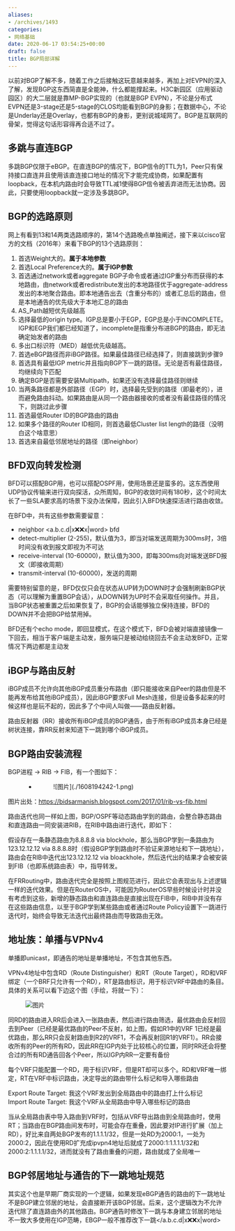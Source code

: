 ```yaml
---
aliases:
- /archives/1493
categories:
- 网络基础
date: 2020-06-17 03:54:25+00:00
draft: false
title: BGP局部详解
---
```


以前对BGP了解不多，随着工作之后接触这玩意越来越多，再加上对EVPN的深入了解，发现BGP这东西简直是全能神，什么都能撑起来。H3C新园区（应用驱动园区）的大二层就是靠MP-BGP实现的（也就是BGP EVPN），不论是分布式EVPN还是3-stage还是5-stage的CLOS均能看到BGP的身影；在数据中心，不论是Underlay还是Overlay，也都有BGP的身影，更别说城域网了。BGP是互联网的骨架，觉得这句话形容得再合适不过了。





## 多跳与直连BGP

多跳BGP仅限于eBGP。在直连BGP的情况下，BGP信令的TTL为1，Peer只有保持接口直连并且使用该直连接口地址的情况下才能完成协商，如果配置有loopback，在本机内路由时会导致TTL减1使得BGP信令被丢弃进而无法协商。因此，只要使用loopback就一定涉及多跳BGP。

## BGP的选路原则

网上有看到13和14两类选路顺序的，第14个选路晚点单独阐述，接下来以cisco官方的文档（2016年）来看下BGP的13个选路原则：

  1. 首选Weight大的。**属于本地参数**
  2. 首选Local Preference大的。**属于IGP参数**
  3. 首选通过network或者aggregate BGP子命令或者通过IGP重分布而获得的本地路由，由network或者redistribute发出的本地路径优于aggregate-address发出的本地聚合路由。即本地通告出去（含重分布的）或者汇总后的路由，但是本地通告的优先级大于本地汇总的路由
  4. AS_Path越短优先级越高
  5. 选择最低的origin type。IGP总是要小于EGP，EGP总是小于INCOMPLETE。IGP和EGP我们都已经知道了，incomplete是指重分布进BGP的路由，即无法确定始发者的路由
  6. 多出口标识符（MED）越低优先级越高。
  7. 首选eBGP路径而非iBGP路径。如果最佳路径已经选择了，则直接跳到步骤9
  8. 首选具有最低IGP metric并且指向BGP下一跳的路径。无论是否有最佳路径，均继续向下匹配
  9. 确定BGP是否需要安装Multipath，如果还没有选择最佳路径则继续
 10. 当两条路径都是外部路径（EGP）时，选择最先受到的路径（即最老的），进而避免路由抖动。如果路由是从同一个路由器接收的或者没有最佳路径的情况下，则跳过此步骤
 11. 首选最低Router ID的BGP路由的路由
 12. 如果多个路径的Router ID相同，则首选最低Cluster list length的路径（没明白这个啥意思）
 13. 首选来自最低邻居地址的路径（即neighbor）

## BFD双向转发检测

BFD可以搭配BGP用，也可以搭配OSPF用，使用场景还是蛮多的。这东西使用UDP协议传输来进行双向探活，众所周知，BGP的收敛时间有180秒，这个时间太长了一些SLA要求高的场景下没办法保障，因此引入BFD快速探活进行路由收敛。

在BFD中，共有这些参数需要留意：

  * neighbor <a.b.c.d|x:x::x:x|word> bfd
  * detect-multiplier (2-255)，默认值为3，即当对端发送周期为300ms时，3倍时间没有收到报文即视为不可达
  * receive-interval (10-60000)，默认值为300，即每300ms向对端发送BFD报文（即接收周期）
  * transmit-interval (10-60000)，发送的周期

需要特别留意的是，BFD仅仅只会在状态从UP转为DOWN时才会强制刷新BGP状态（可以理解为重置BGP会话），从DOWN转为UP时不会采取任何操作。并且，当BGP状态被重置之后如果恢复了，BGP的会话能够独立保持连接，BFD的DOWN并不会把BGP给禁用掉。

BFD还有个echo mode，即回显模式，在这个模式下，BFD会被对端直接镜像一下回去，相当于客户端是主动发，服务端只是被动给绕回去不会主动发BFD，正常情况下两边都是主动发

## iBGP与路由反射

iBGP成员不允许向其他iBGP成员重分布路由（即只能接收来自Peer的路由但是不能再发布给其他iBGP成员），因此iBGP要求Full Mesh连接，但是设备多起来的时候这样也是玩不起的，因此多了个中间人叫做——路由反射器。

路由反射器（RR）接收所有iBGP成员的BGP通告，由于所有iBGP成员本身已经是树状连接，靠RR反射来知道下一跳到哪个iBGP成员。

## BGP路由安装流程

BGP进程 -&gt; RIB -&gt; FIB，有一个图如下：<figure class="wp-block-gallery columns-1 is-cropped">
<ul class="blocks-gallery-grid">
<li class="blocks-gallery-item">
<figure>
![图片](./1608194242-1.png)
</figure>
</li>
</ul></figure> 

图片出处：https://bidsarmanish.blogspot.com/2017/01/rib-vs-fib.html

路由迭代也同一样如上图，BGP/OSPF等动态路由学到的路由，会整合静态路由和直连路由一同安装进RIB，在RIB中路由进行迭代，即如下：

假设存在一条静态路由为8.8.8.8 via blockhole，那么当BGP学到一条路由为123.12.12.12 via 8.8.8.8时（假设BGP学到路由时不验证来源地址和下一跳地址），路由会在RIB中迭代出123.12.12.12 via bloackhole，然后迭代出的结果才会被安装到FIB（也即系统路由表）中，指导转发。

在FRRouting中，路由迭代完全是按照上图规范进行，因此它会表现出与上述逻辑一样的迭代效果。但是在RouterOS中，可能因为RouterOS早些时候设计时并没有考虑到这些，新增的静态路由和直连路由是直接出现在FIB中，RIB中并没有存在这些路由信息，以至于BGP学到某些路由或者通过Route Policy设置下一跳进行迭代时，始终会导致无法迭代出最终路由而导致路由无效。

## 地址族：单播与VPNv4

单播即unicast，即通告的地址是单播地址，不包含其他东西。

VPNv4地址中包含RD（Route Distinguisher）和RT（Route Target），RD和VRF绑定（一个BRF只允许有一个RD），RT是路由标识，用于标识VRF中路由的条目。具体的关系可以看下边这个图（手绘，将就一下）：<figure class="wp-block-image size-large">

![图片](./未命名图片.png)
 </figure> 

同RD的路由进入RR后会进入一张路由表，然后进行路由筛选，最优路由会反射回去到Peer（已经是最优路由的Peer不反射，如上图，假如R1中的VRF 1已经是最优路由，那么RR只会反射路由到R2的VRF1，不会再反射回R1的VRF1）。RR会接收所有的Peer的所有RD，因此RR在IGP内处于比较核心的位置，同时RR还会将整合过的所有RD通告回各个Peer，所以IGP内RR一定要有备份

每个VRF只能配置一个RD，用于标识VRF，但是RT却可以多个。RD和VRF唯一绑定，RT在VRF中标识路由，决定导出的路由带什么标记和导入哪些路由

Export Route Target: 我这个VRF发出到全局路由中的路由打上什么标记  
Import Route Target: 我这个VRF从全局路由中导入哪些标记的路由

当从全局路由表中导入路由到VRF时，包括从VRF导出路由到全局路由时，使用RT；当路由在BGP路由间发布时，可能会存在重叠，因此要对IP进行扩展（加上RD），好比来自两处BGP发布的1.1.1.1/32，但是一处RD为2000:1，一处为2000:2，因此在使用RD扩充成ipvpn4地址后就成了2000:1:1.1.1.1/32和2000:2:1.1.1.1/32，进而就没有了路由重叠的问题，路由就成了全局唯一

## BGP邻居地址与通告的下一跳地址规范

其实这个也是早期厂商实现的一个逻辑，如果发现eBGP通告的路由的下一跳地址不是BGP建立邻居的地址，会直接断开该BGP邻居。后来，这个逻辑改为不允许迭代除了直连路由外的其他路由。BGP通告时修改下一跳与本身建立邻居的地址不一致大多使用在IGP范畴，EBGP一般不推荐改下一跳</a.b.c.d|x:x::x:x|word>